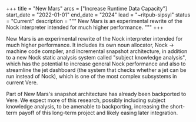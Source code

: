 +++
title = "New Mars"
arcs = ["Increase Runtime Data Capacity"]
start_date = "2022-01-01"
end_date = "2024"
lead = "~ritpub-sipsyl"
status = "Current"
description = """
New Mars is an experimental rewrite of the Nock interpreter intended for much higher performance. 
"""
+++

New Mars is an experimental rewrite of the Nock interpreter intended for much higher performance.  It includes its own noun allocator, Nock -> machine code compiler, and incremental snapshot architecture, in addition to a new Nock static analysis system called "subject knowledge analysis", which has the potential to increase general Nock performance and also to streamline the jet dashboard (the system that checks whether a jet can be run instead of Nock), which is one of the most complex subsystems in current Vere.

Part of New Mars's snapshot architecture has already been backported to Vere.  We expect more of this research, possibly including subject knowledge analysis, to be amenable to backporting, increasing the short-term payoff of this long-term project and likely easing later integration.
